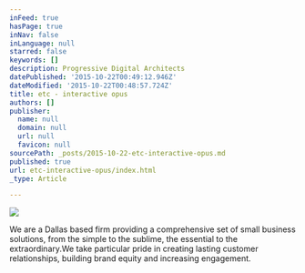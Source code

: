 ```yaml
---
inFeed: true
hasPage: true
inNav: false
inLanguage: null
starred: false
keywords: []
description: Progressive Digital Architects
datePublished: '2015-10-22T00:49:12.946Z'
dateModified: '2015-10-22T00:48:57.724Z'
title: etc - interactive opus
authors: []
publisher:
  name: null
  domain: null
  url: null
  favicon: null
sourcePath: _posts/2015-10-22-etc-interactive-opus.md
published: true
url: etc-interactive-opus/index.html
_type: Article

---
```

![](https://the-grid-user-content.s3-us-west-2.amazonaws.com/be45cc0a-b6ef-4cc5-bd66-7f96fd5c8429.png)

We are a Dallas based firm providing a comprehensive set of small business solutions, from the simple to the sublime, the essential to the extraordinary.We take particular pride in creating lasting customer relationships, building brand equity and increasing engagement.